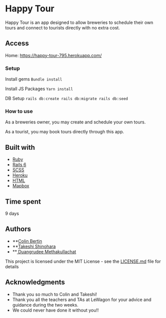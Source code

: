 # Happy Tour

Happy Tour is an app designed to allow breweries to schedule their own tours and connect to tourists directly with no extra cost.

## Access

Home: https://happy-tour-795.herokuapp.com/

### Setup

Install gems
`Bundle install`

Install JS Packages
`Yarn install`

DB Setup
`rails db:create
rails db:migrate
rails db:seed`

### How to use

As a breweries owner, you may create and schedule your own tours.


As a tourist, you may book tours directly through this app.

## Built with

* <a href= "https://www.ruby-lang.org/en/">Ruby</a> 
* <a href="https://guides.rubyonrails.org/">Rails 6</a> 
* <a href="https://sass-lang.com/documentation">SCSS</a>
* <a href="https://www.heroku.com/">Heroku</a> 
* <a href="https://html.com/">HTML</a> 
* <a href="https://www.mapbox.com/">Mapbox</a> 

## Time spent 
9 days

## Authors

* **<a href="https://github.com/ColinBertin">Colin Bertin</a> 
* **<a href="https://github.com/madebytak">Takeshi Shinohara</a> 
* **<a href="https://github.com/Sleepycatfuji"> Duangrudee Methakullachat</a> 


This project is licensed under the MIT License - see the [LICENSE.md](LICENSE.md) file for details

## Acknowledgments

* Thank you so much to Colin and Takeshi!
* Thank you all the teachers and TAs at LeWagon for your advice and guidance during the two weeks. 
* We could never have done it without you!!
